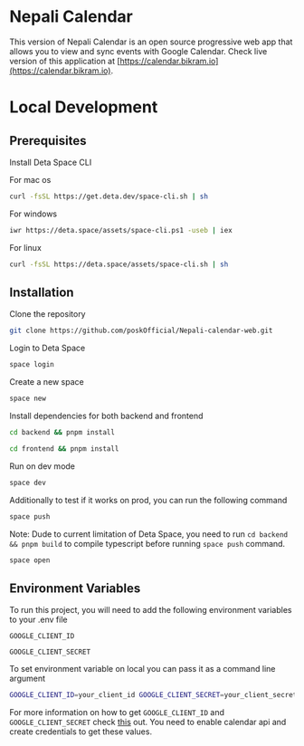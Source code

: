 # Nepali Calendar 

This version of Nepali Calendar is an open source progressive web app that allows you to view and sync events with Google Calendar. 
Check live version of this application at [https://calendar.bikram.io](https://calendar.bikram.io).

# Local Development

## Prerequisites

Install Deta Space CLI

For mac os

```bash
curl -fsSL https://get.deta.dev/space-cli.sh | sh
```

For windows

```bash
iwr https://deta.space/assets/space-cli.ps1 -useb | iex
```

For linux

```bash
curl -fsSL https://deta.space/assets/space-cli.sh | sh
```

## Installation

Clone the repository

```bash
git clone https://github.com/poskOfficial/Nepali-calendar-web.git
```


Login to Deta Space

```bash
space login
```

Create a new space

```bash
space new
```

Install dependencies for both backend and frontend

```bash
cd backend && pnpm install
```

```bash
cd frontend && pnpm install
```

Run on dev mode

```bash
space dev
```

Additionally to test if it works on prod, you can run the following command

```bash
space push
```

Note: Dude to current limitation of Deta Space, you need to run `cd backend && pnpm build` to compile typescript before running `space push` command.

```bash
space open
```


## Environment Variables

To run this project, you will need to add the following environment variables to your .env file

`GOOGLE_CLIENT_ID`

`GOOGLE_CLIENT_SECRET`

To set environment variable on local you can pass it as a command line argument

```bash
GOOGLE_CLIENT_ID=your_client_id GOOGLE_CLIENT_SECRET=your_client_secret space dev
```

For more information on how to get `GOOGLE_CLIENT_ID` and `GOOGLE_CLIENT_SECRET` check [this](https://developers.google.com/identity/protocols/oauth2) out. You need to enable calendar api and create credentials to get these values.
